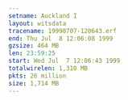 ```yaml
---
setname: Auckland I
layout: witsdata
tracename: 19990707-120643.erf
end: Thu Jul  8 12:06:08 1999
gzsize: 464 MB
len: 23:59:25
start: Wed Jul  7 12:06:43 1999
totalwirelen: 1,310 MB
pkts: 26 million
size: 1,714 MB
---
```

